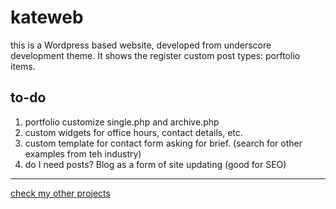 # kateweb
this is a Wordpress based website, developed from underscore development theme.
It shows the register custom post types: porftolio items.

## to-do
1. portfolio customize single.php and archive.php
2. custom widgets for office hours, contact details, etc.
3. custom template for contact form asking for brief. (search for other examples from teh industry)
4. do I need posts? Blog as a form of site updating (good for SEO)

----------------------------------------------------------
[check my other projects](https://github.com/pinaska)